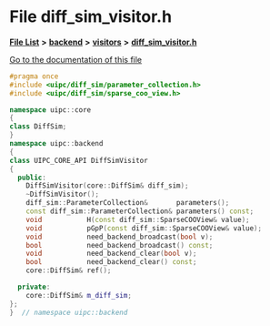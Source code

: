 

# File diff\_sim\_visitor.h

[**File List**](files.md) **>** [**backend**](dir_53d62147b82bd29328805b2087bd1012.md) **>** [**visitors**](dir_007753111df00039ee3ec058cc286377.md) **>** [**diff\_sim\_visitor.h**](diff__sim__visitor_8h.md)

[Go to the documentation of this file](diff__sim__visitor_8h.md)


```C++
#pragma once
#include <uipc/diff_sim/parameter_collection.h>
#include <uipc/diff_sim/sparse_coo_view.h>

namespace uipc::core
{
class DiffSim;
}
namespace uipc::backend
{
class UIPC_CORE_API DiffSimVisitor
{
  public:
    DiffSimVisitor(core::DiffSim& diff_sim);
    ~DiffSimVisitor();
    diff_sim::ParameterCollection&       parameters();
    const diff_sim::ParameterCollection& parameters() const;
    void           H(const diff_sim::SparseCOOView& value);
    void           pGpP(const diff_sim::SparseCOOView& value);
    void           need_backend_broadcast(bool v);
    bool           need_backend_broadcast() const;
    void           need_backend_clear(bool v);
    bool           need_backend_clear() const;
    core::DiffSim& ref();

  private:
    core::DiffSim& m_diff_sim;
};
}  // namespace uipc::backend
```


